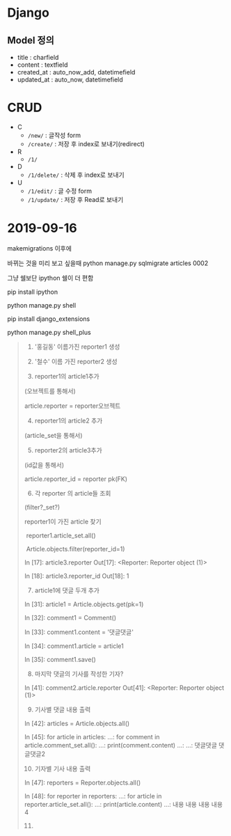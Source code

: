 # Django

## Model 정의

* title :  charfield
* content : textfield
* created_at : auto_now_add, datetimefield
* updated_at : auto_now, datetimefield

# CRUD

* C
  * `/new/` : 글작성 form
  * `/create/` : 저장 후 index로 보내기(redirect)
* R
  * `/1/`
* D
  * `/1/delete/` : 삭제 후 index로 보내기
* U
  * `/1/edit/` : 글 수정 form
  * `/1/update/` : 저장 후 Read로 보내기



# 2019-09-16

makemigrations 이후에

바뀌는 것을 미리 보고 싶을때 python manage.py sqlmigrate articles 0002



그냥 쉘보단 ipython 쉘이 더 편함

pip install ipython

python manage.py shell



pip install django_extensions

python manage.py shell_plus



>1. '홍길동' 이름가진 reporter1 생성
>
>2. '철수' 이름 가진 reporter2 생성
>
>3. reporter1의 article1추가
>
>   (오브젝트를 통해서)
>
>   article.reporter = reporter오브젝트
>
>4. reporter1의 article2 추가
>
>   (article_set을 통해서)
>
>5. reporter2의 article3추가
>
>   (id값을 통해서)
>
>   article.reporter_id = reporter pk(FK)
>
>6. 각 reporter 의 article들 조회
>
>   (filter?_set?)
>
>   reporter1이 가진 article 찾기
>
>   ​	reporter1.article_set.all()
>
>   ​	Article.objects.filter(reporter_id=1)
>
>   
>
>   In [17]: article3.reporter
>   Out[17]: <Reporter: Reporter object (1)>
>
>   In [18]: article3.reporter_id
>   Out[18]: 1
>
>   
>
>7. article1에 댓글 두개 추가
>
>   In [31]: article1 = Article.objects.get(pk=1)
>
>   In [32]: comment1 = Comment()
>
>   In [33]: comment1.content = '댓글댓글'
>
>   In [34]: comment1.article = article1
>
>   In [35]: comment1.save()
>
>   
>
>8. 마지막 댓글의 기사를 작성한 기자?
>
>   In [41]: comment2.article.reporter
>   Out[41]: <Reporter: Reporter object (1)>
>
>   
>
>9. 기사별 댓글 내용 출력
>
>   In [42]: articles = Article.objects.all()
>
>   In [45]: for article in articles:
>       ...:     for comment in article.comment_set.all():
>       ...:         print(comment.content)
>       ...: 
>       ...: 
>   댓글댓글
>   댓글댓글2
>
>   
>
>10. 기자별 기사 내용 출력
>
>    In [47]: reporters = Reporter.objects.all()
>
>    In [48]: for reporter in reporters:
>        ...:     for article in reporter.article_set.all():
>        ...:         print(article.content)
>        ...: 
>    내용
>    내용
>    내용
>    내용4
>
>    
>
>11. 





